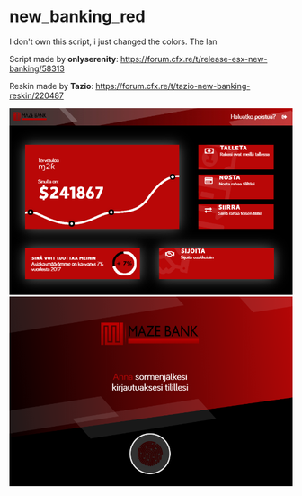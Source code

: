 # new_banking_red

I don't own this script, i just changed the colors. The lan

Script made by **onlyserenity**: https://forum.cfx.re/t/release-esx-new-banking/58313


Reskin made by **Tazio**: https://forum.cfx.re/t/tazio-new-banking-reskin/220487

![Screenshot](new_banking_red.jpg)
![Screenshot](new_banking_red2.jpg)
